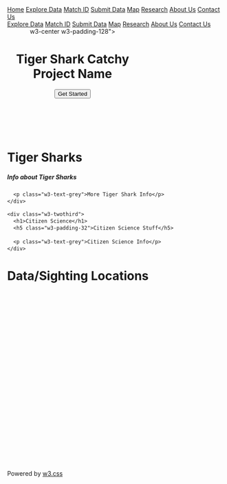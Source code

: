 <!DOCTYPE html>
<html>
<title>W3.CSS Template</title>
<meta charset="UTF-8">
<meta name="viewport" content="width=device-width, initial-scale=1">
<link rel="stylesheet" href="https://www.w3schools.com/lib/w3.css">
<link rel="stylesheet" href="https://fonts.googleapis.com/css?family=Lato">
<link rel="stylesheet" href="https://fonts.googleapis.com/css?family=Montserrat">
<link rel="stylesheet" href="https://cdnjs.cloudflare.com/ajax/libs/font-awesome/4.7.0/css/font-awesome.min.css">
<body>

<!-- Navbar -->
<div class="w3-top">
  <div class="w3-bar w3-green w3-card-2 w3-center w3-large">
    <a class="w3-bar-item w3-button w3-hide-medium w3-hide-large w3-opennav w3-right w3-padding-large w3-hover-white w3-large w3-#003300" href="javascript:void(0);" onclick="myFunction()" title="Toggle Navigation Menu"><i class="fa fa-bars"></i></a>
    <a href="#" class="w3-bar-item w3-button w3-padding-large w3-hover-white">Home</a>
    <a href="#" class="w3-bar-item w3-button w3-hide-small w3-padding-large w3-hover-white">Explore Data</a>
    <a href="#" class="w3-bar-item w3-button w3-hide-small w3-padding-large w3-hover-white">Match ID</a>
    <a href="#" class="w3-bar-item w3-button w3-hide-small w3-padding-large w3-hover-white">Submit Data</a>
    <a href="#" class="w3-bar-item w3-button w3-hide-small w3-padding-large w3-hover-white">Map</a>
    <a href="#" class="w3-bar-item w3-button w3-hide-small w3-padding-large w3-hover-white">Research</a>
    <a href="#" class="w3-bar-item w3-button w3-hide-small w3-padding-large w3-hover-white">About Us</a>
    <a href="#" class="w3-bar-item w3-button w3-hide-small w3-padding-large w3-hover-white">Contact Us</a>
  </div>

<!-- Navbar on small screens -->
  <div id="navDemo" class="w3-bar-block w3-white w3-hide w3-hide-large w3-hide-medium w3-large">
    <a href="#" class="w3-bar-item w3-button w3-hide-small w3-padding-large w3-hover-white">Explore Data</a>
    <a href="#" class="w3-bar-item w3-button w3-hide-small w3-padding-large w3-hover-white">Match ID</a>
    <a href="#" class="w3-bar-item w3-button w3-hide-small w3-padding-large w3-hover-white">Submit Data</a>
    <a href="#" class="w3-bar-item w3-button w3-hide-small w3-padding-large w3-hover-white">Map</a>
    <a href="#" class="w3-bar-item w3-button w3-hide-small w3-padding-large w3-hover-white">Research</a>
    <a href="#" class="w3-bar-item w3-button w3-hide-small w3-padding-large w3-hover-white">About Us</a>
    <a href="#" class="w3-bar-item w3-button w3-hide-small w3-padding-large w3-hover-white">Contact Us</a>
</div>
</div>


<!-- Header -->
<header class="w3-container w3-<html>
<body>

<img src="https://raw.githubusercontent.com/TimCurtis13/Tiger-Shark-Citizen-Science-Project/master/IMG_2557.jpg" alt="Tiger Shark" style="width:304px;height:228px;">

</body>
</html> w3-center w3-padding-128">

  <h1 class="w3-margin w3-jumbo">Tiger Shark Catchy Project Name</h1>
  <button class="w3-button w3-white w3-padding-large w3-large w3-margin-top">Get Started</button>
</header>

<!-- First Grid -->
<div class="w3-row-padding w3-padding-64 w3-container">
  <div class="w3-content">
    <div class="w3-twothird">
      <h1>Tiger Sharks</h1>
      <h5 class="w3-padding-32">Info about Tiger Sharks</h5>

      <p class="w3-text-grey">More Tiger Shark Info</p>
    </div>


  

<!-- Second Grid -->
<div class="w3-row-padding w3-light-grey w3-padding-64 w3-container">
  <div class="w3-content">
    <div class="w3-third w3-center">
    </div>

    <div class="w3-twothird">
      <h1>Citizen Science</h1>
      <h5 class="w3-padding-32">Citizen Science Stuff</h5>

      <p class="w3-text-grey">Citizen Science Info</p>
    </div>
  </div>
</div>

<div class="w3-container w3-blue w3-center w3-opacity w3-padding-64">

</div>

<script>
// Used to toggle the menu on small screens when clicking on the menu button
function myFunction() {
    var x = document.getElementById("navDemo");
    if (x.className.indexOf("w3-show") == -1) {
        x.className += " w3-show";
    } else { 
        x.className = x.className.replace(" w3-show", "");
    }
}
</script>

<html>
<body>

<h1>Data/Sighting Locations</h1>

<div id="googleMap" style="width:100%;height:400px;"></div>

<script>
function myMap() {
var mapProp= {
    center:new google.maps.LatLng(20.386398, -155.569929),
    zoom:5,
};
var map=new google.maps.Map(document.getElementById("googleMap"),mapProp);
}
</script>

<script src="https://maps.googleapis.com/maps/api/js?key=AIzaSyBu-916DdpKAjTmJNIgngS6HL_kDIKU0aU&callback=myMap"></script>
<!--
To use this code on your website, get a free API key from Google.
Read more at: https://www.w3schools.com/graphics/google_maps_basic.asp
-->

</body>
</html>


<!-- Footer -->
<footer class="w3-container w3-padding-64 w3-center w3-opacity">  
  <div class="w3-xlarge w3-padding-32">
   <a href="#" class="w3-hover-text-indigo"><i class="fa fa-facebook-official"></i></a>
   <a href="#" class="w3-hover-text-red"><i class="fa fa-pinterest-p"></i></a>
   <a href="#" class="w3-hover-text-light-blue"><i class="fa fa-twitter"></i></a>
   <a href="#" class="w3-hover-text-grey"><i class="fa fa-flickr"></i></a>
   <a href="#" class="w3-hover-text-indigo"><i class="fa fa-linkedin"></i></a>
 </div>
 <p>Powered by <a href="https://www.w3schools.com/w3css/default.asp" target="_blank">w3.css</a></p>
</footer>
